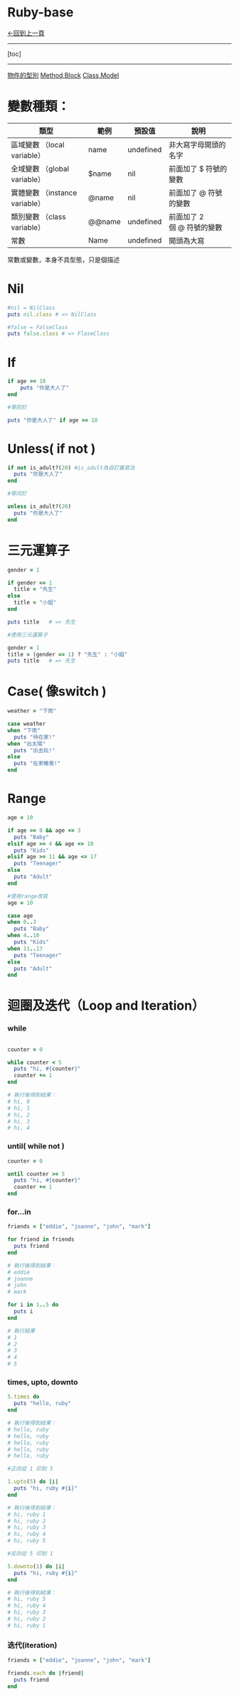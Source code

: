 # Ruby-base
[←回到上一頁](//RubyonRails.md)
________________________________
[toc]
________________________________
[物件的型別](Ruby-base/TypeOfObject.md)
[Method,Block](Ruby-base/Method%26Block.md)
[Class,Model](Ruby-base/Class%26Model.md)

# 變數種類：
| 類型 | 範例 | 預設值 | 說明 |
| --- | --- | --- | --- |
| 區域變數 （local variable） | name | undefined | 非大寫字母開頭的名字 |
| 全域變數 （global variable） | $name | nil | 前面加了 $ 符號的變數 |
| 實體變數 （instance variable） | @name | nil | 前面加了 @ 符號的變數 |
| 類別變數 （class variable） | @@name | undefined | 前面加了 2 個 @ 符號的變數 |
| 常數 | Name | undefined | 開頭為大寫 |

常數或變數，本身不具型態，只是個描述

# Nil

```ruby
#nil = NilClass
puts nil.class # => NilClass

#false = FalseClass
puts false.class # => FlaseClass
```

# If

```ruby
if age >= 18
	puts "你是大人了"
end

#等同於

puts "你是大人了" if age >= 18
```

# Unless( if not )

```ruby
if not is_adult?(20) #is_adult為自訂義寫法
  puts "你是大人了"
end

#等同於

unless is_adult?(20)
  puts "你是大人了"
end
```

# 三元運算子

```ruby
gender = 1

if gender == 1
  title = "先生"
else
  title = "小姐"
end

puts title   # => 先生

#使用三元運算子

gender = 1
title = (gender == 1) ? "先生" : "小姐"
puts title   # => 先生
```

# Case( 像switch )

```ruby
weather = "下雨"

case weather
when "下雨"
  puts "待在家!"
when "出太陽"
  puts "出去玩!"
else
  puts "在家睡覺!"
end
```

# Range

```ruby
age = 10

if age >= 0 && age <= 3
  puts "Baby"
elsif age >= 4 && age <= 10
  puts "Kids"
elsif age >= 11 && age <= 17
  puts "Teenager"
else
  puts "Adult"
end

#使用range改寫
age = 10

case age
when 0..3
  puts "Baby"
when 4..10
  puts "Kids"
when 11..17
  puts "Teenager"
else
  puts "Adult"
end
```

# 迴圈及迭代（Loop and Iteration）

### while

```ruby

counter = 0

while counter < 5
  puts "hi, #{counter}"
  counter += 1
end

# 執行後得到結果：
# hi, 0
# hi, 1
# hi, 2
# hi, 3
# hi, 4
```

### until( while not )

```ruby
counter = 0

until counter >= 5
  puts "hi, #{counter}"
  counter += 1
end
```

### for...in

```ruby
friends = ["eddie", "joanne", "john", "mark"]

for friend in friends
  puts friend
end

# 執行後得到結果：
# eddie
# joanne
# john
# mark

for i in 1..5 do
  puts i
end

# 執行結果
# 1
# 2
# 3
# 4
# 5
```

### ****times, upto, downto****

```ruby
5.times do
  puts "hello, ruby"
end

# 執行後得到結果：
# hello, ruby
# hello, ruby
# hello, ruby
# hello, ruby
# hello, ruby

#正向從 1 印到 5

1.upto(5) do |i|
  puts "hi, ruby #{i}"
end

# 執行後得到結果：
# hi, ruby 1
# hi, ruby 2
# hi, ruby 3
# hi, ruby 4
# hi, ruby 5

#反向從 5 印到 1

5.downto(1) do |i|
  puts "hi, ruby #{i}"
end

# 執行後得到結果：
# hi, ruby 5
# hi, ruby 4
# hi, ruby 3
# hi, ruby 2
# hi, ruby 1
```

### ****迭代(iteration)****

```ruby
friends = ["eddie", "joanne", "john", "mark"]

friends.each do |friend|
  puts friend
end
```

